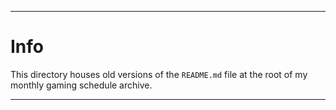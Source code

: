 
***

# Info

This directory houses old versions of the `README.md` file at the root of my monthly gaming schedule archive.

***
